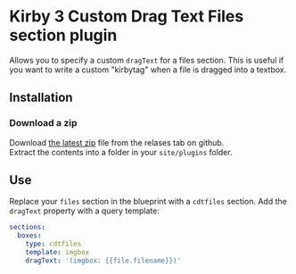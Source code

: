 # Kirby 3 Custom Drag Text Files section plugin
Allows you to specify a custom `dragText` for a files section. This is useful if you want to write a custom "kirbytag" when a file is dragged into a textbox. 

## Installation

### Download a zip
Download [the latest zip](https://github.com/rasteiner/k3-cdtfiles-section/releases/latest) file from the relases tab on github.  
Extract the contents into a folder in your `site/plugins` folder. 

## Use
Replace your `files` section in the blueprint with a `cdtfiles` section. Add the `dragText` property with a query template:

```yaml
sections:
  boxes:
    type: cdtfiles
    template: imgbox
    dragText: '(imgbox: {{file.filename}})'
```
